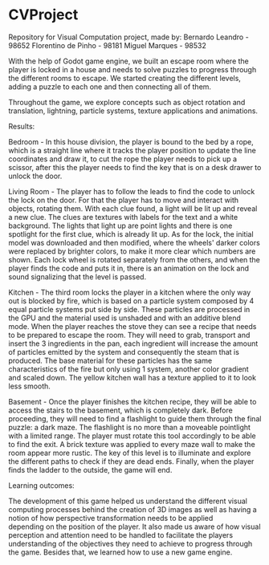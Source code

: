 # CVProject
Repository for Visual Computation project, made by:
Bernardo Leandro - 98652
Florentino de Pinho - 98181
Miguel Marques - 98532

With the help of Godot game engine, we built an escape room where the player is locked in a house and needs to solve puzzles to progress through the different rooms to escape. We started creating the different levels, adding a puzzle to each one and then connecting all of them.

Throughout the game, we explore concepts such as object rotation and translation, lightning, particle systems, texture applications and animations.

Results:

Bedroom - In this house division, the player is bound to the bed by a rope, which is a straight line where it tracks the player position to update the line coordinates and draw it, to cut the rope the player needs to pick up a scissor, after this the player needs to find the key that is on a desk drawer to unlock the door.

Living Room - The player has to follow the leads to find the code to unlock the lock on the door. For that the player has to move and interact with objects, rotating them. With each clue found, a light will be lit up and reveal a new clue. The clues are textures with labels for the text and a white background. The lights that light up are point lights and there is one spotlight for the first clue, which is already lit up. As for the lock, the initial model was downloaded and then modified, where the wheels' darker colors were replaced by brighter colors, to make it more clear which numbers are shown. Each lock wheel is rotated separately from the others, and when the player finds the code and puts it in, there is an animation on the lock and sound signalizing that the level is passed. 
 
Kitchen -  The third room locks the player in a kitchen where the only way out is blocked by fire, which is based on a particle system composed by 4 equal particle systems put side by side. These particles are processed in the GPU and the material used is unshaded and with an additive blend mode. When the player reaches the stove they can see a recipe that needs to be prepared to escape the room. They will need to grab, transport and insert the 3 ingredients in the pan, each ingredient will increase the amount of particles emitted by the system and consequently the steam that is produced. The base material for these particles has the same characteristics of the fire but only using 1 system, another color gradient and scaled down. The yellow kitchen wall has a texture applied to it to look less smooth.

Basement - Once the player finishes the kitchen recipe, they will be able to access the stairs to the basement, which is completely dark. Before proceeding, they will need to find a flashlight to guide them through the final puzzle: a dark maze. The flashlight is no more than a moveable pointlight with a limited range. The player must rotate this tool accordingly to be able to find the exit. A brick texture was applied to every maze wall to make the room appear more rustic. The key of this level is to illuminate and explore the different paths to check if they are dead ends. Finally, when the player finds the ladder to the outside, the game will end.


Learning outcomes:

The development of this game helped us understand the different visual computing processes behind the creation of 3D images as well as having a notion of how perspective transformation needs to be applied    
depending on the position of the player. It also made us aware of how visual perception and attention need to be handled to facilitate the players understanding of the objectives they need to achieve to progress through the game. Besides that, we learned how to use a new game engine.
